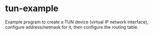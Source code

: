 # tun-example

Example program to create a TUN device (virtual IP network interface), configure address/netmask for it, then configure the routing table.
